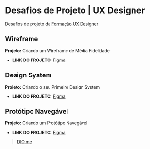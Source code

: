 # Desafios de Projeto | UX Designer

Desafios de projeto da [Formação UX Designer](https://web.dio.me/track/formacao-ux-designer)

## Wireframe

**Projeto:** Criando um Wireframe de Média Fidelidade

- **LINK DO PROJETO:** [Figma](https://www.figma.com/file/5m2TwTvToQJggyIjnsoOx9)



## Design System

**Projeto:** Criando o seu Primeiro Design System

- **LINK DO PROJETO:** [Figma](https://www.figma.com/file/g4DImM2nAKJZByaZBy0Oi2)



## Protótipo Navegável

**Projeto:** Criando um Protótipo Navegável

- **LINK DO PROJETO:** [Figma](https://www.figma.com/file/5TFJs8aM9innSX3EaEH4Us)

> [DIO.me](https://www.dio.me)
